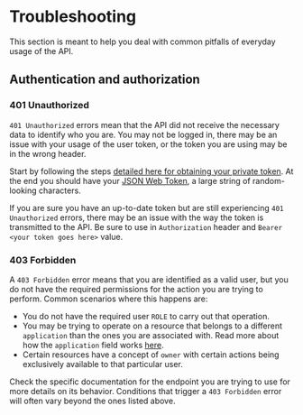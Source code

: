 # Troubleshooting

This section is meant to help you deal with common pitfalls of everyday usage of the API.

## Authentication and authorization 

### 401 Unauthorized

`401 Unauthorized` errors mean that the API did not receive the necessary data to identify who you are. You may not be logged in, there may be an issue with your usage of the user token, or the token you are using may be in the wrong header.

Start by following the steps [detailed here for obtaining your private token](#how-to-generate-your-private-token). At the end you should have your [JSON Web Token](https://en.wikipedia.org/wiki/JSON_Web_Token), a large string of random-looking characters.

If you are sure you have an up-to-date token but are still experiencing `401 Unauthorized` errors, there may be an issue with the way the token is transmitted to the API. Be sure to use in `Authorization` header and `Bearer <your token goes here>` value.


### 403 Forbidden

A `403 Forbidden` error means that you are identified as a valid user, but you do not have the required permissions for the action you are trying to perform. Common scenarios where this happens are:
- You do not have the required user `ROLE` to carry out that operation.
- You may be trying to operate on a resource that belongs to a different `application` than the ones you are associated with. Read more about how the `application` field works [here](/reference.html#applications).
- Certain resources have a concept of `owner` with certain actions being exclusively available to that particular user.

Check the specific documentation for the endpoint you are trying to use for more details on its behavior. Conditions that trigger a `403 Forbidden` error will often vary beyond the ones listed above.
